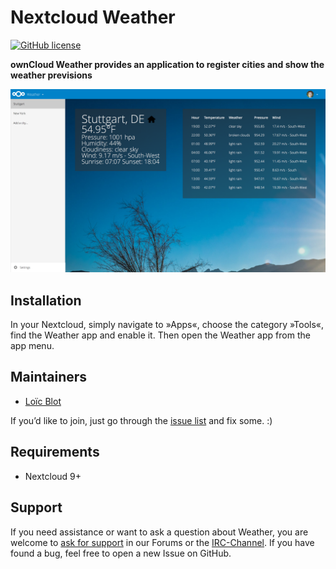 # Nextcloud Weather
[![GitHub license](https://img.shields.io/badge/license-AGPLv3-blue.svg)](https://raw.githubusercontent.com/nextcloud/weather/master/COPYING)

**ownCloud Weather provides an application to register cities and show the weather previsions**

![](screenshots/1.png)

## Installation

In your Nextcloud, simply navigate to »Apps«, choose the category »Tools«, find the Weather app and enable it.
Then open the Weather app from the app menu.

## Maintainers

- [Loïc Blot](https://github.com/nerzhul)

If you’d like to join, just go through the [issue list](https://github.com/nextcloud/weather/issues/) and fix some. :)

## Requirements

- Nextcloud 9+

## Support

If you need assistance or want to ask a question about Weather, you are welcome to [ask for support](https://help.nextcloud.com) in our Forums or the [IRC-Channel](https://webchat.freenode.net/?channels=nextcloud). If you have found a bug, feel free to open a new Issue on GitHub.
